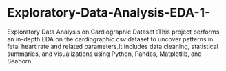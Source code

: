 # Exploratory-Data-Analysis-EDA-1-
Exploratory Data Analysis on Cardiographic Dataset :This project performs an in-depth EDA on the cardiographic.csv dataset to uncover patterns in fetal heart rate and related parameters.It includes data cleaning, statistical summaries, and visualizations using Python, Pandas, Matplotlib, and Seaborn.
